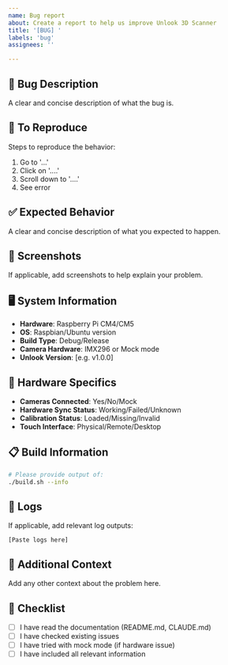 ```yaml
---
name: Bug report
about: Create a report to help us improve Unlook 3D Scanner
title: '[BUG] '
labels: 'bug'
assignees: ''

---
```


## 🐛 **Bug Description**
A clear and concise description of what the bug is.

## 🔄 **To Reproduce**
Steps to reproduce the behavior:
1. Go to '...'
2. Click on '....'
3. Scroll down to '....'
4. See error

## ✅ **Expected Behavior**
A clear and concise description of what you expected to happen.

## 📸 **Screenshots**
If applicable, add screenshots to help explain your problem.

## 🖥️ **System Information**
- **Hardware**: Raspberry Pi CM4/CM5
- **OS**: Raspbian/Ubuntu version
- **Build Type**: Debug/Release
- **Camera Hardware**: IMX296 or Mock mode
- **Unlook Version**: [e.g. v1.0.0]

## 🎯 **Hardware Specifics**
- **Cameras Connected**: Yes/No/Mock
- **Hardware Sync Status**: Working/Failed/Unknown
- **Calibration Status**: Loaded/Missing/Invalid
- **Touch Interface**: Physical/Remote/Desktop

## 📋 **Build Information**
```bash
# Please provide output of:
./build.sh --info
```

## 📁 **Logs**
If applicable, add relevant log outputs:
```
[Paste logs here]
```

## 🔧 **Additional Context**
Add any other context about the problem here.

## 📑 **Checklist**
- [ ] I have read the documentation (README.md, CLAUDE.md)
- [ ] I have checked existing issues
- [ ] I have tried with mock mode (if hardware issue)
- [ ] I have included all relevant information